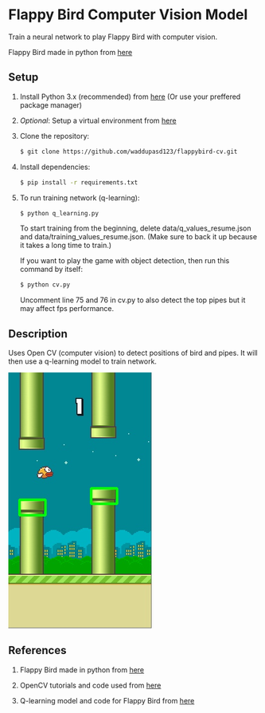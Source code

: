 Flappy Bird Computer Vision Model
===============

Train a neural network to play Flappy Bird with computer vision.

Flappy Bird made in python from [here](https://github.com/sourabhv/FlapPyBird) 

Setup 
---------------------------

1. Install Python 3.x (recommended) from [here](https://www.python.org/download/releases/) (Or use your preffered package manager)

2. _Optional_: Setup a virtual environment from [here](https://pypi.org/project/virtualenv/)

3. Clone the repository: 
    ```bash
   $ git clone https://github.com/waddupasd123/flappybird-cv.git
   ```
4. Install dependencies:

   ```bash
   $ pip install -r requirements.txt
   ```

5. To run training network (q-learning):

   ```bash
   $ python q_learning.py
   ```
   To start training from the beginning, delete data/q_values_resume.json and data/training_values_resume.json.
   (Make sure to back it up because it takes a long time to train.)

   If you want to play the game with object detection, then run this command by itself:

   ```bash
   $ python cv.py
   ```
   Uncomment line 75 and 76 in cv.py to also detect the top pipes but it may affect fps performance.

Description
---------------------------
Uses Open CV (computer vision) to detect positions of bird and pipes. It will then use a q-learning model to train network.

![Bottom pipes](result.jpg)


References
---------------------------
1. Flappy Bird made in python from [here](https://github.com/sourabhv/FlapPyBird) 

2. OpenCV tutorials and code used from [here](https://learncodebygaming.com/blog/tutorial/opencv-object-detection-in-games)

3. Q-learning model and code for Flappy Bird from [here](https://towardsdatascience.com/reinforcement-learning-in-python-with-flappy-bird-37eb01a4e786)
